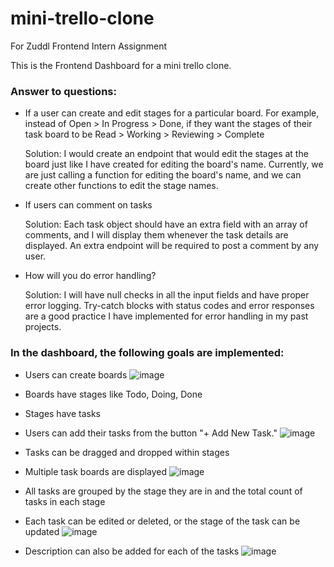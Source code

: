 # mini-trello-clone
For Zuddl Frontend Intern Assignment

This is the Frontend Dashboard for a mini trello clone.

### Answer to questions:
- If a user can create and edit stages for a particular board. For example, instead of Open > In Progress > Done, if they want the stages of their task board to be Read > Working > Reviewing > Complete
  
  Solution: I would create an endpoint that would edit the stages at the board just like I have created for editing the board's name. Currently, we are just calling a function for editing the board's name, and we can create other functions to edit the stage names.

- If users can comment on tasks

  Solution: Each task object should have an extra field with an array of comments, and I will display them whenever the task details are displayed. An extra endpoint will be required to post a comment by any user.

- How will you do error handling?
  
  Solution: I will have null checks in all the input fields and have proper error logging. Try-catch blocks with status codes and error responses are a good practice I have implemented for error handling in my past projects.

  
### In the dashboard, the following goals are implemented:
- Users can create boards
  ![image](https://github.com/aditiii23/mini-trello-clone/assets/56069235/cb9050bf-b884-4464-90ea-5f3f76fe8fcc)
- Boards have stages like Todo, Doing, Done
- Stages have tasks
- Users can add their tasks from the button "+ Add New Task."
  ![image](https://github.com/aditiii23/mini-trello-clone/assets/56069235/b934e309-5cd3-47e9-86ee-8ba49b80aadb)
- Tasks can be dragged and dropped within stages
- Multiple task boards are displayed
  ![image](https://github.com/aditiii23/mini-trello-clone/assets/56069235/595746c9-6d37-4594-b5e1-9341699f36cd)
  
- All tasks are grouped by the stage they are in and the total count of tasks in each stage
- Each task can be edited or deleted, or the stage of the task can be updated
  ![image](https://github.com/aditiii23/mini-trello-clone/assets/56069235/1d45d7d5-9d2b-4121-977b-a27180cf3ada)
  
- Description can also be added for each of the tasks
  ![image](https://github.com/aditiii23/mini-trello-clone/assets/56069235/74487551-f888-4c82-95f6-48795e6597dc)
